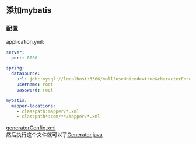 ## 添加mybatis

### 配置

application.yml:                
```yaml
server:
  port: 8080

spring:
  datasource:
    url: jdbc:mysql://localhost:3306/mall?useUnicode=true&characterEncoding=utf-8&serverTimezone=Asia/Shanghai
    username: root
    password: root

mybatis:
  mapper-locations:
    - classpath:mapper/*.xml
    - classpath*:com/**/mapper/*.xml
```

[generatorConfig.xml](../src/main/resources/generatorConfig.xml)                                        
然后执行这个文件就可以了[Generator.java](../src/main/java/web/document/mbg/Generator.java)


